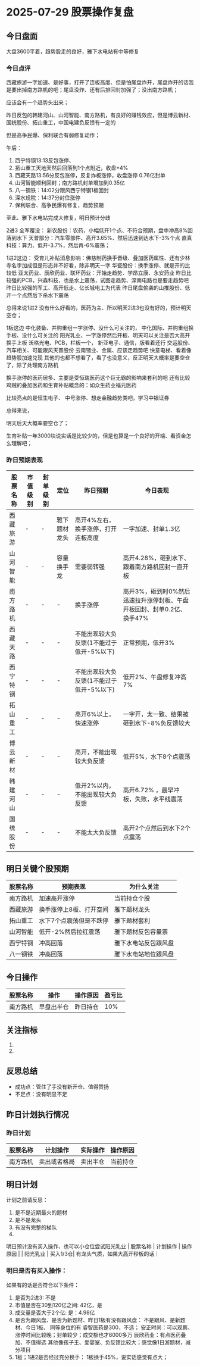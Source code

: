 # 2025-07-29 股票操作复盘

## 今日盘面
大盘3600平着，趋势股走的良好，雅下水电站有中等修复
### 今日点评
西藏旅游一字加速、是好事，打开了连板高度、但是怕尾盘炸开，尾盘炸开的话我是要出掉南方路机的吧；尾盘没炸、还有后排回封加强了；没出南方路机；

应该会有一个趋势头出来；

昨日反包的韩建河山、山河智能、南方路机，有良好的赚钱效应，但是博云新材、国统股份、拓山重工，中国电建负反馈有一定的

但是高争民爆、保利联合有弱修复动作；

午后：
1. 西宁特钢13:13反包涨停、
2. 拓山重工天地天然后回落到1个点附近，收盘+4%
3. 西藏天路13:56分反包涨停，反复炸板涨停，收盘涨停 0.76亿封单
4. 山河智能顺利回封；南方路机封单增加到0.35亿
5. 八一钢铁：14:02分跟风西宁特钢1板回封
6. 深水规院：14:37分封住涨停
7. 保利联合、高争民爆有修复，趋势预期

至此、雅下水电站完成大修复，明日预计分歧

2进3 全军覆没：
新农股份：农药，小幅低开1个点、不符合预期，盘中冲高8%回落到水下
天普部分：汽车零部件、高开3.65%、然后迅速到达水下-3%个点
直真科技：算力、低开-3.7%，然后再-6%震荡；

1进2这边：
受育儿补贴消息影响：佛慈制药换手晋级、叠加医药属性、还有少林寺名字加成但是形态并不好看，除非明天一字
华瓷股份：换手涨停、就是开的比较低
亚太药业、辰欣药业、联环药业：开始走趋势、学昂立康、永安药业
昨日比较强的PCB，兴森科技，也是水上震荡，试图走趋势、深南电路也是要走趋势吧
昨日比较强的军工、高开低走、亿长城电工为代表
昨日尾盘偷袭的山推股份、低开一个点然后下杀水下震荡

总得来说1进2 没有什么好看的，医药为主、所以明天2进3也没有好的，预计明天空仓；

1板这边
中化装备、并购重组一字涨停、没什么可关注的，
中化国际、并购重组换手板、没什么可关注的
阳光乳业、一字涨停然后开板、明天可以关注是否大高开换手上板
沃格光电、PCB，栏板一个，
新亚电子、通信，版看着还行
交运股份、汽车相关、可能跟风天普股份
云南锗业、金属、应该走趋势吧
快意电梯、看着像趋势股加速兑现
其他的也都不想看了，看了也没意义，反正明天大概率是要空仓了，除了处理南方路机

换手涨停的医药居多、主要是受恒瑞医药这个巨无霸的影响来套利的吧
还有比较鸡贼的叠加医药和生育补贴概念的：如众生药业福元医药

比较亮点的是恒生电子、 中号涨停、想走金融趋势类吧，学习中银证券

总得来说，

明天后天大概率要空仓了；

生育补贴一年3000块说实话是比较少的，但是也算是一个良好的开端、看资金怎么理解吧；

### 昨日预期表现

| 股票名称 | 市值级别 | 封单级别 | 定位 | 昨日预期 | 今日表现 |
|---------|----------|----------|------|----------|----------|
| 西藏旅游 | - | - | 雅下题材龙头 | 高开4%左右，换手涨停，打开连板高度 | 一字加速、封单1.3亿 |
| 山河智能 | - | - | 容量换手龙 | 需要弱转强 | 高开4.28%，砸到水下、跟着南方路机回封一直开板 |
| 南方路机 | - | - | - | 换手涨停 | 高开3%，砸到时0%然后迅速拉升涨停封板、午盘开板回封、封单0.2亿、换手47% |
| 西藏天路 | - | - | - | 不能出现较大负反馈(1不能过于低开-5%以下) | 正常预期，低开3% |
| 西宁特钢 | - | - | - | 不能出现较大负反馈(1不能过于低开-5%以下) | 低开2%、午盘修复冲高7% |
| 拓山重工 | - | - | - | 高开6%以上，快速涨停 | 一字开，太一致、结果被砸到水下-8%负反馈较大 |
| 博云新材 | - | - | - | 高开，不能出现较大负反馈 | 低开5%，水下8个点震荡 |
| 韩建河山 | - | - | - | 低开2%以内，不能出现较大负反馈 | 高开6.72% ，最早冲板，失败，水平线震荡 |
| 国统股份 | - | - | - | 不能太大负反馈 | 高开2个点然后到水下2个点震荡 | 

## 明日关键个股预期
| 股票名称 | 预期表现 | 为什么关注 |
|---------|----------|------------|
| 南方路机 | 加速高开涨停 | 当前持仓个股 |
| 西藏旅游 | 换手涨停上8板、打开空间 | 雅下题材龙头 |
| 拓山重工 | 水下7个点震荡但是不跌停 | 雅下题材套利 |
| 山河智能 | 低开-2%然后拉红震荡 | 雅下题材反包容量票 |
| 西宁特钢 | 冲高回落 | 雅下水电站反包跟风盘 |
| 八一钢铁 | 冲高回落 | 雅下水电站地位跟风盘 |

## 今日操作

| 股票名称 | 操作 | 操作原因 | 盈亏比 |
|---------|------|----------|--------|
| 南方路机 | 早盘出半仓 | 昨日持仓 | 10% |

## 关注指标
1. 
2. 

## 反思总结
- 成功点：管住了手没有新开仓、值得赞扬
- 不足点：没有明显不足

## 昨日计划执行情况
### 昨日计划

| 股票名称 | 计划操作 | 实际操作 | 操作原因 |
|---|---|---|---|
| 南方路机 | 卖出或者格局 | 卖出半仓 | 当前持仓 |

## 明日计划
计划之前请反思：
1. 是不是近期最火的题材
2. 是不是龙头
3. 有没有完整的梯队
4. 
明日预计没有买入操作、也可以小仓位尝试阳光乳业
| 股票名称 | 计划操作 | 操作原因 |
| 阳光乳业 | 买入1/3仓| 有龙头气质，如果大高开秒板的话｜

### 明日是否有买入操作：
如果有的话是否符合以下条件：
1. 是否为2进3: 不是
2. 市值是否在30到120亿之间: 42亿，是
3. 成交量是否大于2个亿: 是：4.98亿
4. 是否为跟风盘、是否为新题材、昨日1板有没有跟风盘： 不是跟风、是新题材、今日1板、
  同等身位的有
  睿智医药是300，不选；
  安正时尚：可以观察、涨停时间比较晚；封单较少；成交额也才8000多万
  辰欣药业：有点医药叠加、不值得选
  其他像孩子王、爱婴室、负反馈比较大；感觉像1日游题材，减分项目
5. 1板；1进2是否经过充分换手： 1板换手45%，说实话感觉有点大；
